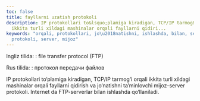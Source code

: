 ```yaml
---
toc: false
title: fayllarni uzatish protokoli
description: IP protokollari to&lsquo;plamiga kiradigan, TCP/IP tarmog&lsquo;i orqali
  ikkita turli xildagi mashinalar orqali fayllarni qidiri...
keywords: "orqali, protokollari, jo\u2018natishni, ishlashda, bilan, serverlar, Internet,
  protokoli, server, mijoz"
---
```


Ingliz tilida:
:   file transfer protocol (FTP)

Rus tilida:
:   протокол передачи файлов

IP protokollari to‘plamiga kiradigan, TCP/IP tarmog‘i orqali ikkita turli xildagi mashinalar orqali fayllarni qidirish va jo‘natishni ta’minlovchi mijoz-server protokoli. Internet da FTP-serverlar bilan ishlashda qo‘llaniladi.